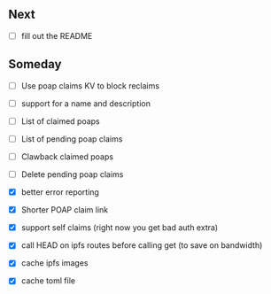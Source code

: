 ## Next
- [ ] fill out the README

## Someday
- [ ] Use poap claims KV to block reclaims
- [ ] support for a name and description
- [ ] List of claimed poaps
- [ ] List of pending poap claims
- [ ] Clawback claimed poaps
- [ ] Delete pending poap claims

- [x] better error reporting
- [x] Shorter POAP claim link
- [x] support self claims (right now you get bad auth extra)
- [x] call HEAD on ipfs routes before calling get (to save on bandwidth)
- [x] cache ipfs images
- [x] cache toml file